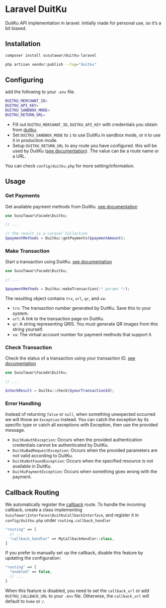 # Laravel DuitKu

DuitKu API implementation in laravel.
Initially made for personal use, so it’s a bit biased.

## Installation

```bash
composer install susutawar/duitku-laravel

php artisan vendor:publish --tag="duitku"
```

## Configuring

add the following to your `.env` file.

```bash
DUITKU_MERCHANT_ID=
DUITKU_API_KEY=
DUITKU_SANDBOX_MODE=
DUITKU_RETURN_URL=
```

- Fill out `DUITKU_MERCHANT_ID`, `DUITKU_API_KEY` with credentials you obtain from [duitku](https://dashboard.duitku.com/).
- Set `DUITKU_SANDBOX_MODE` to `1` to use DuitKu in sandbox mode, or `0` to use it in production mode.
- Setup `DUITKU_RETURN_URL` to any route you have configured. this will be used by DuitKu ([see documentation](https://docs.duitku.com/api/id/#redirect)). The value can be a route name or a URL.

You can check `config/duitku.php` for more setting/information.

## Usage

### Get Payments

Get available payment methods from DuitKu. [see documentation](https://docs.duitku.com/api/id/#get-payment-method)

```php
use SusuTawar\Facade\Duitku;

// ...

// the result is a Laravel Collection
$paymentMethods = Duitku::getPayments($paymentAmount);
```

### Make Transaction

Start a transaction using DuitKu. [see documentation](https://docs.duitku.com/api/id/#permintaan-transaksi)

```php
use SusuTawar\Facade\Duitku;

// ...

$paymentMethods = Duitku::makeTransaction(/* params */);
```

The resulting object contains `trx`, `url`, `qr`, and `va`:

- `trx`: The transaction number generated by DuitKu. Save this to your system.
- `url`: A link to the transaction page on DuitKu.
- `qr`: A string representing QRIS. You must generate QR images from this string yourself.
- `va`: The virtual account number for payment methods that support it.

### Check Transaction

Check the status of a transaction using your transaction ID. [see documentation](https://docs.duitku.com/api/id/#cek-transaksi)

```php
use SusuTawar\Facade\Duitku;

// ...

$checkResult = Duitku::check($yourTransactionId);
```

### Error Handling

Instead of returning `false` or `null`, when something unexpected occurred we will throw an `Exception` instead.
You can catch the exception by its specific type or catch all exceptions with Exception, then use the provided message.

- `DuitKuAuthException`: Occurs when the provided authentication credentials cannot be authenticated by DuitKu.
- `DuitKuBadRequestException`: Occurs when the provided parameters are not valid according to DuitKu.
- `DuitKuNotFoundException`: Occurs when the specified resource is not available in DuitKu.
- `DuitKuPaymentException`: Occurs when something goes wrong with the payment.

## Callback Routing

We automatically register the [callback](https://docs.duitku.com/api/id/#callback) route.
To handle the incoming callback, create a class implementing `SusuTawar\Interfaces\DuitKuCallbackInterface`,
and register it in `config/duitku.php` under `routing.callback_handler`

```php
"routing" => [
  // ...
  "callback_handler" => MyCallbackHandler::class,
]
```

If you prefer to manually set up the callback, disable this feature by updating the configuration:

```php
"routing" => [
  "enabled" => false,
  // ...
]
```

When this feature is disabled, you need to set the `callback_url` or add `DUITKU_CALLBACK_URL`
to your `.env` file. Otherwise, the `callback_url` will default to `home` or `/`.
